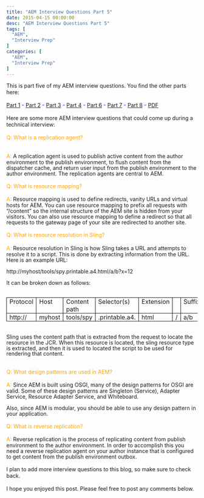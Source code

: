 ```yaml
---
title: "AEM Interview Questions Part 5"
date: 2015-04-15 00:00:00
desc: "AEM Interview Questions Part 5"
tags: [
  "AEM",
  "Interview Prep"
]
categories: [
  "AEM",
  "Interview Prep"
]
---
```


<span style="font-family: inherit;">This is part five of my AEM interview&nbsp;questions. You find the other parts here:</span><br />
<span style="font-family: inherit;"><br /><span style="color: blue;"><a href="http://scottwestover.blogspot.com/2015/03/aem-interview-questions.html">Part 1</a>&nbsp;-&nbsp;<a href="http://scottwestover.blogspot.com/2015/03/aem-interview-questions-part-2.html">Part 2</a>&nbsp;-&nbsp;<a href="http://scottwestover.blogspot.com/2015/04/aem-interview-questions-part-3.html">Part 3</a>&nbsp;-&nbsp;<a href="http://scottwestover.blogspot.com/2015/04/aem-interview-questions-part-4.html">Part 4</a>&nbsp;-&nbsp;</span></span><span style="color: blue;"><a href="http://scottwestover.blogspot.com/2015/04/aem-interview-questions-part-6.html">Part 6</a>&nbsp;-&nbsp;<a href="http://scottwestover.blogspot.com/2015/05/aem-interview-questions-part-7.html">Part 7</a>&nbsp;-&nbsp;<a href="http://scottwestover.blogspot.com/2015/05/aem-interview-questions-part-8.html">Part 8</a>&nbsp;-&nbsp;<a href="http://scottwestover.blogspot.com/2015/08/aem-interview-questions-pdf.html">PDF</a></span><br />
<span style="font-family: inherit;"><br />Here are some more AEM interview questions that could come up during a technical interview:</span><br />
<span style="font-family: inherit;"><br /><span style="color: orange; line-height: 17.1200008392334px;">Q</span><span style="color: orange; line-height: 17.1200008392334px;">:&nbsp;</span><span style="color: orange; line-height: 17.1200008392334px;">What is a replication agent?</span></span><br />
<div class="MsoNormal">
<span style="color: orange; font-family: inherit; line-height: 17.1200008392334px;"><br /></span></div>
<div class="MsoNormal">
<span style="font-family: inherit;"><span style="line-height: 17.1200008392334px;"><span style="color: orange;">A</span></span><span style="line-height: 17.1200008392334px;"><span style="color: orange;">:</span>&nbsp;</span><span style="line-height: 107%;">A
replication agent is used to publish active content from the author environment
to the publish environment, to flush content from the dispatcher cache, and
return user input from the publish environment to the author environment. The
replication agents are central to AEM.</span></span><br />
<span style="color: orange; font-family: inherit; line-height: 17.1200008392334px;"><br /></span>
<span style="color: orange; font-family: inherit; line-height: 17.1200008392334px;">Q</span><span style="color: orange; font-family: inherit; line-height: 17.1200008392334px;">: What is resource mapping</span><span style="color: orange; font-family: inherit; line-height: 17.1200008392334px;">?</span></div>
<div class="MsoNormal">
<div class="MsoNormal">
<span style="color: orange; font-family: inherit; line-height: 17.1200008392334px;"><br /></span></div>
<div class="MsoNormal">
<span style="font-family: inherit;"><span style="line-height: 17.1200008392334px;"><span style="color: orange;">A</span></span><span style="line-height: 17.1200008392334px;"><span style="color: orange;">:</span>&nbsp;</span><span style="line-height: 107%;">Resource
mapping is used to define redirects, vanity URLs and virtual hosts for AEM. You
can use resource mapping to prefix all requests with “/content” so the internal
structure of the AEM site is hidden from your visitors. You can also use
resource mapping to define a redirect so that all requests to the gateway page
of your site are redirected to another site.</span></span><br />
<span style="color: orange; font-family: inherit; line-height: 17.1200008392334px;"><br /></span>
<span style="color: orange; font-family: inherit; line-height: 17.1200008392334px;">Q</span><span style="color: orange; font-family: inherit; line-height: 17.1200008392334px;">: What is resource resolution in Sling</span><span style="color: orange; font-family: inherit; line-height: 17.1200008392334px;">?</span><br />
<div class="MsoNormal">
<span style="color: orange; font-family: inherit; line-height: 17.1200008392334px;"><br /></span></div>
<div class="MsoNormal">
<span style="font-family: inherit;"><span style="line-height: 17.1200008392334px;"><span style="color: orange;">A</span></span><span style="line-height: 17.1200008392334px;"><span style="color: orange;">:</span>&nbsp;</span><span style="line-height: 107%;">Resource
resolution in Sling is how Sling takes a URL and attempts to resolve it to a
script. This is done by extracting information from the URL. Here is an example
URL:</span></span><br />
<span style="font-family: inherit; line-height: 107%;"><br /></span>
<span style="font-family: inherit; line-height: 107%;">http://myhost/tools/spy.printable.a4.html/a/b?x=12</span><br />
<div class="MsoNormal">
<span style="line-height: 107%;"><span style="font-family: inherit;"><br /></span></span></div>
<div class="MsoNormal">
<span style="line-height: 107%;"><span style="font-family: inherit;">It can be
broken down as follows:<o:p></o:p></span></span></div>
<div class="MsoNormal">
<span style="line-height: 107%;"><span style="font-family: inherit;"><br /></span></span></div>
<table border="1" cellpadding="0" cellspacing="0" class="MsoTableGrid" style="border-collapse: collapse; border: none; mso-border-alt: solid windowtext .5pt; mso-padding-alt: 0cm 5.4pt 0cm 5.4pt; mso-yfti-tbllook: 1184;">
 <tbody>
<tr>
  <td style="border: solid windowtext 1.0pt; mso-border-alt: solid windowtext .5pt; padding: 0cm 5.4pt 0cm 5.4pt; width: 50.05pt;" valign="top" width="67"><div class="MsoNormal" style="margin-bottom: 0.0001pt;">
<span style="font-family: inherit;">Protocol<o:p></o:p></span></div>
</td>
  <td style="border-left: none; border: solid windowtext 1.0pt; mso-border-alt: solid windowtext .5pt; mso-border-left-alt: solid windowtext .5pt; padding: 0cm 5.4pt 0cm 5.4pt; width: 50.05pt;" valign="top" width="67"><div class="MsoNormal" style="margin-bottom: 0.0001pt;">
<span style="font-family: inherit;">Host<o:p></o:p></span></div>
</td>
  <td style="border-left: none; border: solid windowtext 1.0pt; mso-border-alt: solid windowtext .5pt; mso-border-left-alt: solid windowtext .5pt; padding: 0cm 5.4pt 0cm 5.4pt; width: 50.1pt;" valign="top" width="67"><div class="MsoNormal" style="margin-bottom: 0.0001pt;">
<span style="font-family: inherit;">Content path<o:p></o:p></span></div>
</td>
  <td style="border-left: none; border: solid windowtext 1.0pt; mso-border-alt: solid windowtext .5pt; mso-border-left-alt: solid windowtext .5pt; padding: 0cm 5.4pt 0cm 5.4pt; width: 50.1pt;" valign="top" width="67"><div class="MsoNormal" style="margin-bottom: 0.0001pt;">
<span style="font-family: inherit;">Selector(s)<o:p></o:p></span></div>
</td>
  <td style="border-left: none; border: solid windowtext 1.0pt; mso-border-alt: solid windowtext .5pt; mso-border-left-alt: solid windowtext .5pt; padding: 0cm 5.4pt 0cm 5.4pt; width: 50.1pt;" valign="top" width="67"><div class="MsoNormal" style="margin-bottom: 0.0001pt;">
<span style="font-family: inherit;">Extension<o:p></o:p></span></div>
</td>
  <td style="border-left: none; border: solid windowtext 1.0pt; mso-border-alt: solid windowtext .5pt; mso-border-left-alt: solid windowtext .5pt; padding: 0cm 5.4pt 0cm 5.4pt; width: 50.1pt;" valign="top" width="67"><div class="MsoNormal" style="margin-bottom: 0.0001pt;">
<br /></div>
</td>
  <td style="border-left: none; border: solid windowtext 1.0pt; mso-border-alt: solid windowtext .5pt; mso-border-left-alt: solid windowtext .5pt; padding: 0cm 5.4pt 0cm 5.4pt; width: 50.1pt;" valign="top" width="67"><div class="MsoNormal" style="margin-bottom: 0.0001pt;">
<span style="font-family: inherit;">Suffix<o:p></o:p></span></div>
</td>
  <td style="border-left: none; border: solid windowtext 1.0pt; mso-border-alt: solid windowtext .5pt; mso-border-left-alt: solid windowtext .5pt; padding: 0cm 5.4pt 0cm 5.4pt; width: 50.1pt;" valign="top" width="67"><div class="MsoNormal" style="margin-bottom: 0.0001pt;">
<br /></div>
</td>
  <td style="border-left: none; border: solid windowtext 1.0pt; mso-border-alt: solid windowtext .5pt; mso-border-left-alt: solid windowtext .5pt; padding: 0cm 5.4pt 0cm 5.4pt; width: 50.1pt;" valign="top" width="67"><div class="MsoNormal" style="margin-bottom: 0.0001pt;">
<span style="font-family: inherit;">Param(s)<o:p></o:p></span></div>
</td>
 </tr>
<tr>
  <td style="border-top: none; border: solid windowtext 1.0pt; mso-border-alt: solid windowtext .5pt; mso-border-top-alt: solid windowtext .5pt; padding: 0cm 5.4pt 0cm 5.4pt; width: 50.05pt;" valign="top" width="67"><div class="MsoNormal" style="margin-bottom: 0.0001pt;">
<span style="font-family: inherit;">http://<o:p></o:p></span></div>
</td>
  <td style="border-bottom: solid windowtext 1.0pt; border-left: none; border-right: solid windowtext 1.0pt; border-top: none; mso-border-alt: solid windowtext .5pt; mso-border-left-alt: solid windowtext .5pt; mso-border-top-alt: solid windowtext .5pt; padding: 0cm 5.4pt 0cm 5.4pt; width: 50.05pt;" valign="top" width="67"><div class="MsoNormal" style="margin-bottom: 0.0001pt;">
<span style="font-family: inherit;">myhost<o:p></o:p></span></div>
</td>
  <td style="border-bottom: solid windowtext 1.0pt; border-left: none; border-right: solid windowtext 1.0pt; border-top: none; mso-border-alt: solid windowtext .5pt; mso-border-left-alt: solid windowtext .5pt; mso-border-top-alt: solid windowtext .5pt; padding: 0cm 5.4pt 0cm 5.4pt; width: 50.1pt;" valign="top" width="67"><div class="MsoNormal" style="margin-bottom: 0.0001pt;">
<span style="font-family: inherit;">tools/spy<o:p></o:p></span></div>
</td>
  <td style="border-bottom: solid windowtext 1.0pt; border-left: none; border-right: solid windowtext 1.0pt; border-top: none; mso-border-alt: solid windowtext .5pt; mso-border-left-alt: solid windowtext .5pt; mso-border-top-alt: solid windowtext .5pt; padding: 0cm 5.4pt 0cm 5.4pt; width: 50.1pt;" valign="top" width="67"><div class="MsoNormal" style="margin-bottom: 0.0001pt;">
<span style="font-family: inherit;">.printable.a4.<o:p></o:p></span></div>
</td>
  <td style="border-bottom: solid windowtext 1.0pt; border-left: none; border-right: solid windowtext 1.0pt; border-top: none; mso-border-alt: solid windowtext .5pt; mso-border-left-alt: solid windowtext .5pt; mso-border-top-alt: solid windowtext .5pt; padding: 0cm 5.4pt 0cm 5.4pt; width: 50.1pt;" valign="top" width="67"><div class="MsoNormal" style="margin-bottom: 0.0001pt;">
<span style="font-family: inherit;">html<o:p></o:p></span></div>
</td>
  <td style="border-bottom: solid windowtext 1.0pt; border-left: none; border-right: solid windowtext 1.0pt; border-top: none; mso-border-alt: solid windowtext .5pt; mso-border-left-alt: solid windowtext .5pt; mso-border-top-alt: solid windowtext .5pt; padding: 0cm 5.4pt 0cm 5.4pt; width: 50.1pt;" valign="top" width="67"><div class="MsoNormal" style="margin-bottom: 0.0001pt;">
<span style="font-family: inherit;">/<o:p></o:p></span></div>
</td>
  <td style="border-bottom: solid windowtext 1.0pt; border-left: none; border-right: solid windowtext 1.0pt; border-top: none; mso-border-alt: solid windowtext .5pt; mso-border-left-alt: solid windowtext .5pt; mso-border-top-alt: solid windowtext .5pt; padding: 0cm 5.4pt 0cm 5.4pt; width: 50.1pt;" valign="top" width="67"><div class="MsoNormal" style="margin-bottom: 0.0001pt;">
<span style="font-family: inherit;">a/b<o:p></o:p></span></div>
</td>
  <td style="border-bottom: solid windowtext 1.0pt; border-left: none; border-right: solid windowtext 1.0pt; border-top: none; mso-border-alt: solid windowtext .5pt; mso-border-left-alt: solid windowtext .5pt; mso-border-top-alt: solid windowtext .5pt; padding: 0cm 5.4pt 0cm 5.4pt; width: 50.1pt;" valign="top" width="67"><div class="MsoNormal" style="margin-bottom: 0.0001pt;">
<span style="font-family: inherit;">?<o:p></o:p></span></div>
</td>
  <td style="border-bottom: solid windowtext 1.0pt; border-left: none; border-right: solid windowtext 1.0pt; border-top: none; mso-border-alt: solid windowtext .5pt; mso-border-left-alt: solid windowtext .5pt; mso-border-top-alt: solid windowtext .5pt; padding: 0cm 5.4pt 0cm 5.4pt; width: 50.1pt;" valign="top" width="67"><div class="MsoNormal" style="margin-bottom: 0.0001pt;">
<span style="font-family: inherit;">x=12<o:p></o:p></span></div>
</td>
 </tr>
</tbody></table>
<div class="MsoNormal">
<br /></div>
<div class="MsoNormal">
<span style="line-height: 107%;"><span style="font-family: inherit;">Sling uses
the content path that is extracted from the request to locate the resource in
the JCR. When this resource is located, the sling resource type is extracted,
and then it is used to located the script to be used for rendering that
content.<o:p></o:p></span></span></div>
<ul></ul>
</div>
</div>
</div>
<div class="MsoNormal">
<div class="MsoNormal">
<span style="font-family: inherit;"><span style="color: orange; line-height: 17.1200008392334px;"><br /></span><span style="color: orange; line-height: 17.1200008392334px;">Q</span><span style="color: orange; line-height: 17.1200008392334px;">: What design patterns are used in AEM?</span></span></div>
<div class="MsoNormal">
<span style="color: orange; font-family: inherit; line-height: 17.1200008392334px;"><br /></span></div>
<span style="font-family: inherit;"><span style="line-height: 17.1200008392334px;"><span style="color: orange;">A</span></span><span style="line-height: 17.1200008392334px;"><span style="color: orange;">:</span>&nbsp;</span><span style="line-height: 107%;">Since AEM is
built using OSGI, many of the design patterns for OSGI are valid. Some of these
design patterns are Singleton (Service), Adapter Service, Resource Adapter
Service, and Whiteboard.&nbsp;</span></span><br />
<span style="font-family: inherit; line-height: 107%;"><br /></span>
<span style="font-family: inherit; line-height: 107%;">Also, since
AEM is modular, you should be able to use any design pattern in your
application.</span><br />
<div class="MsoNormal">
<div class="MsoNormal">
<span style="font-family: inherit; line-height: 17.1200008392334px;"><br /></span></div>
<div class="MsoNormal">
<span style="font-family: inherit;"><span style="color: orange; line-height: 17.1200008392334px;">Q</span><span style="color: orange; line-height: 17.1200008392334px;">: What is reverse replication</span><span style="color: orange; line-height: 17.1200008392334px;">?</span></span></div>
<div class="MsoNormal">
<span style="color: orange; font-family: inherit; line-height: 17.1200008392334px;"><br /></span></div>
<span style="font-family: inherit;"><span style="line-height: 17.1200008392334px;"><span style="color: orange;">A</span></span><span style="line-height: 17.1200008392334px;"><span style="color: orange;">:</span>&nbsp;</span><span style="line-height: 107%;">Reverse
replication is the process of replicating content from publish environment to
the author environment. In order to accomplish this you need a reverse
replication agent on your author instance that is configured to get content
from the publish environment outbox.</span></span><br />
<div class="MsoNormal">
<span style="font-family: inherit;"><br />I plan to add more interview questions to this blog, so make sure to check back.</span></div>
</div>
<span style="font-family: inherit;"><span style="line-height: 17.1200008392334px;"></span><br />I hope you enjoyed this post. Please feel free to post any comments below.</span></div>
